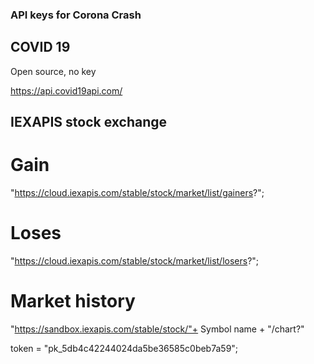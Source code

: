 ### API keys for Corona Crash

## COVID 19 

Open source, no key

https://api.covid19api.com/

## IEXAPIS  stock exchange

# Gain
"https://cloud.iexapis.com/stable/stock/market/list/gainers?"; 

# Loses
"https://cloud.iexapis.com/stable/stock/market/list/losers?";

# Market history
"https://sandbox.iexapis.com/stable/stock/"+ Symbol name + "/chart?"

token = "pk_5db4c42244024da5be36585c0beb7a59";


